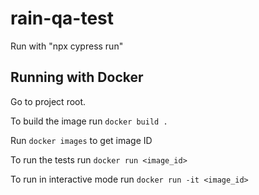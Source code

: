 # rain-qa-test
Run with "npx cypress run"

## Running with Docker
Go to project root.

To build the image run `docker build .`

Run `docker images` to get image ID

To run the tests run `docker run <image_id>`

To run in interactive mode run `docker run -it <image_id>`

